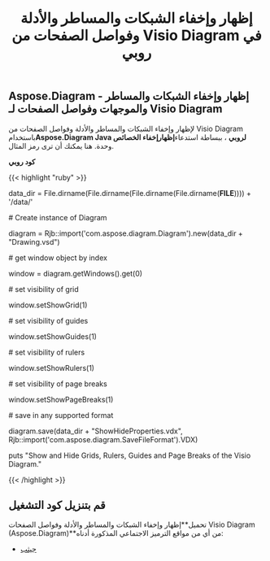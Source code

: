 ﻿---
title: إظهار وإخفاء الشبكات والمساطر والأدلة وفواصل الصفحات من Visio Diagram في روبي
type: docs
weight: 40
url: /ar/java/show-and-hide-grids-rulers-guides-and-page-breaks-of-the-visio-diagram-in-ruby/
---
## **Aspose.Diagram - إظهار وإخفاء الشبكات والمساطر والموجهات وفواصل الصفحات لـ Visio Diagram**
لإظهار وإخفاء الشبكات والمساطر والأدلة وفواصل الصفحات من Visio Diagram باستخدام**Aspose.Diagram Java لروبي** ، ببساطة استدعاء**إظهارإخفاء الخصائص** وحدة. هنا يمكنك أن ترى رمز المثال.

**كود روبي**

{{< highlight "ruby" >}}

 data_dir = File.dirname(File.dirname(File.dirname(File.dirname(__FILE__)))) + '/data/'

\# Create instance of Diagram

diagram = Rjb::import('com.aspose.diagram.Diagram').new(data_dir + "Drawing.vsd")

\# get window object by index

window = diagram.getWindows().get(0)

\# set visibility of grid

window.setShowGrid(1)

\# set visibility of guides

window.setShowGuides(1)

\# set visibility of rulers

window.setShowRulers(1)

\# set visibility of page breaks

window.setShowPageBreaks(1)

\# save in any supported format

diagram.save(data_dir + "ShowHideProperties.vdx", Rjb::import('com.aspose.diagram.SaveFileFormat').VDX)

puts "Show and Hide Grids, Rulers, Guides and Page Breaks of the Visio Diagram."

{{< /highlight >}}
## **قم بتنزيل كود التشغيل**
 تحميل**إظهار وإخفاء الشبكات والمساطر والأدلة وفواصل الصفحات Visio Diagram (Aspose.Diagram)**من أي من مواقع الترميز الاجتماعي المذكورة أدناه:

- [جيثب](https://github.com/asposediagram/Aspose.Diagram-for-Java/blob/master/Plugins/Aspose_Diagram_Java_for_Ruby/lib/asposediagramjava/WindowElements/showhideproperties.rb)
